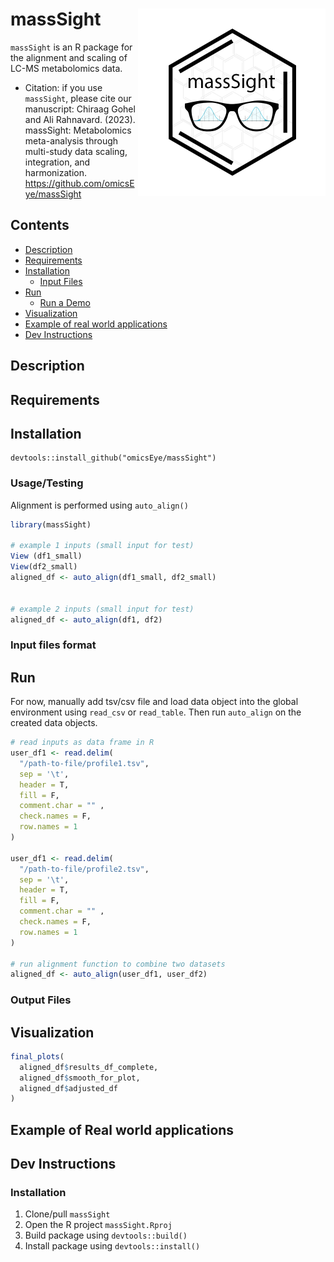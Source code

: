 
<!-- README.md is generated from README.Rmd. Please edit that file -->

# massSight <img src="man/figures/massSight.png" align="right" height="300"/></a>

`massSight` is an R package for the alignment and scaling of LC-MS
metabolomics data.

- Citation: if you use `massSight`, please cite our manuscript: Chiraag
  Gohel and Ali Rahnavard. (2023). massSight: Metabolomics meta-analysis
  through multi-study data scaling, integration, and harmonization.
  <https://github.com/omicsEye/massSight>

## Contents

- [Description](#description)
- [Requirements](#requirements)
- [Installation](#installation)
  - [Input Files](#input-files-format)
- [Run](#run)
  - [Run a Demo](#run-a-demo)
- [Visualization](#visualization)
- [Example of real world
  applications](#example-of-real-world-applications)
- [Dev Instructions](#dev-instructions)

## Description

## Requirements

## Installation

    devtools::install_github("omicsEye/massSight")

### Usage/Testing

Alignment is performed using `auto_align()`

``` r
library(massSight)

# example 1 inputs (small input for test)
View (df1_small)
View(df2_small)
aligned_df <- auto_align(df1_small, df2_small)


# example 2 inputs (small input for test)
aligned_df <- auto_align(df1, df2)
```

### Input files format

## Run

For now, manually add tsv/csv file and load data object into the global
environment using `read_csv` or `read_table`. Then run `auto_align` on
the created data objects.

``` r
# read inputs as data frame in R
user_df1 <- read.delim(
  "/path-to-file/profile1.tsv",
  sep = '\t',
  header = T,
  fill = F,
  comment.char = "" ,
  check.names = F,
  row.names = 1
)

user_df1 <- read.delim(
  "/path-to-file/profile2.tsv",
  sep = '\t',
  header = T,
  fill = F,
  comment.char = "" ,
  check.names = F,
  row.names = 1
)

# run alignment function to combine two datasets
aligned_df <- auto_align(user_df1, user_df2)
```

### Output Files

## Visualization

``` r
final_plots(
  aligned_df$results_df_complete,
  aligned_df$smooth_for_plot,
  aligned_df$adjusted_df
)
```

## Example of Real world applications

## Dev Instructions

### Installation

1.  Clone/pull `massSight`
2.  Open the R project `massSight.Rproj`
3.  Build package using `devtools::build()`
4.  Install package using `devtools::install()`
